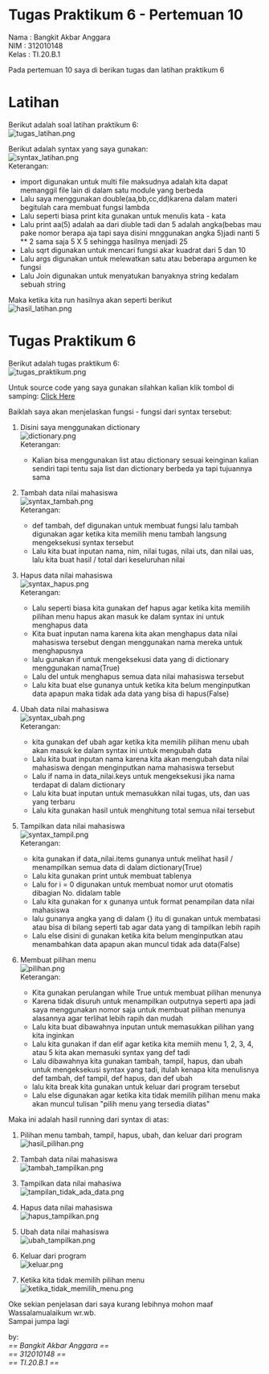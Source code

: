 # Tugas Praktikum 6 - Pertemuan 10

Nama : Bangkit Akbar Anggara<br>
NIM : 312010148<br>
Kelas : TI.20.B.1<br>

Pada pertemuan 10 saya di berikan tugas dan latihan praktikum 6

# Latihan
Berikut adalah soal latihan praktikum 6:<br>
![tugas_latihan.png](Pic/tugas_latihan.png)


Berikut adalah syntax yang saya gunakan:<br>
![syntax_latihan.png](Pic/syntax_latihan.png)<br>
Keterangan:
  - import digunakan untuk multi file maksudnya adalah kita dapat memanggil file lain di dalam satu module yang berbeda<br>
  - Lalu saya menggunakan double(aa,bb,cc,dd)karena dalam materi begitulah cara membuat fungsi lambda<br>
  - Lalu seperti biasa print kita gunakan untuk menulis kata - kata
  - Lalu print aa(5) adalah aa dari diuble tadi dan 5 adalah angka(bebas mau pake nomor berapa aja tapi saya disini mnggunakan angka 5)jadi nanti 5 ** 2 sama saja 5 X 5 sehingga hasilnya menjadi 25<br>
  - Lalu sqrt digunakan untuk mencari fungsi akar kuadrat dari 5 dan 10<br>
  - Lalu args digunakan untuk melewatkan satu atau beberapa argumen ke fungsi<br>
  - Lalu Join digunakan untuk menyatukan banyaknya string kedalam sebuah string<br>
  
Maka ketika kita run hasilnya akan seperti berikut<br>
![hasil_latihan.png](Pic/hasil_latihan.png)

# Tugas Praktikum 6

Berikut adalah tugas praktikum 6:<br>
![tugas_praktikum.png](Pic/tugas_praktikum.png)<br>

Untuk source code yang saya gunakan silahkan kalian klik tombol di samping:  [Click Here](praktikum_6.py)

Baiklah saya akan menjelaskan fungsi - fungsi dari syntax tersebut:<br>

1. Disini saya menggunakan dictionary<br>
  ![dictionary.png](Pic/dictionary.png)<br>
Keterangan:<br>
    - Kalian bisa menggunakan list atau dictionary sesuai keinginan kalian sendiri tapi tentu saja list dan dictionary berbeda ya tapi tujuannya sama<br>

2. Tambah data nilai mahasiswa<br>
  ![syntax_tambah.png](Pic/syntax_tambah.png)<br>
Keterangan:<br>
    - def tambah, def digunakan untuk membuat fungsi lalu tambah digunakan agar ketika kita memilih menu tambah langsung mengeksekusi syntax tersebut<br>
    - Lalu kita buat inputan nama, nim, nilai tugas, nilai uts, dan nilai uas, lalu kita buat hasil / total dari keseluruhan nilai<br>
  
3. Hapus data nilai mahasiswa<br>
  ![syntax_hapus.png](Pic/syntax_hapus.png)<br>
Keterangan:<br>
    - Lalu seperti biasa kita gunakan def hapus agar ketika kita memilih pilihan menu hapus akan masuk ke dalam syntax ini untuk menghapus data<br>
    - Kita buat inputan nama karena kita akan menghapus data nilai mahasiswa tersebut dengan menggunakan nama mereka untuk menghapusnya<br>
    - lalu gunakan if untuk mengeksekusi data yang di dictionary menggunakan nama(True)<br>
    - Lalu del untuk menghapus semua data nilai mahasiswa tersebut<br>
    - Lalu kita buat else gunanya untuk ketika kita belum menginputkan data apapun maka tidak ada data yang bisa di hapus(False)<br>

4. Ubah data nilai mahasiswa<br>
  ![syntax_ubah.png](Pic/syntax_ubah.png)<br>
Keterangan:<br>
    -  kita gunakan def ubah agar ketika kita memilih pilihan menu ubah akan masuk ke dalam syntax ini untuk mengubah data<br> 
    - Lalu kita buat inputan nama karena kita akan mengubah data nilai mahasiswa dengan menginputkan nama mahasiswa tersebut<br>
    - Lalu if nama in data_nilai.keys untuk mengeksekusi jika nama terdapat di dalam dictionary<br>
    - Lalu kita buat inputan untuk memasukkan nilai tugas, uts, dan uas yang terbaru<br>
    - Lalu kita gunakan hasil untuk menghitung total semua nilai tersebut<br>

5. Tampilkan data nilai mahasiswa<br>
  ![syntax_tampil.png](Pic/syntax_tampil.png)<br>
Keterangan:<br>
    - kita gunakan if data_nilai.items gunanya untuk melihat hasil / menampilkan semua data di dalam dictionary(True)<br>
    - Lalu kita gunakan print untuk membuat tablenya<br>
    - Lalu for i = 0 digunakan untuk membuat nomor urut otomatis dibagian No. didalam table<br>
    - Lalu kita gunakan for x gunanya untuk format penampilan data nilai mahasiswa<br>
    - lalu gunanya angka yang di dalam {} itu di gunakan untuk membatasi atau bisa di bilang seperti tab agar data yang di tampilkan lebih rapih<br>
    - Lalu else disini di gunakan ketika kita belum menginputkan atau menambahkan data apapun akan muncul tidak ada data(False)<br>

6. Membuat pilihan menu<br>
  ![pilihan.png](Pic/pilihan.png)<br>
Keterangan:<br>
    - Kita gunakan perulangan while True untuk membuat pilihan menunya<br>
    - Karena tidak disuruh untuk menampilkan outputnya seperti apa jadi saya menggunakan nomor saja untuk membuat pilihan menunya alasannya agar terlihat lebih rapih dan mudah<br>
    - Lalu kita buat dibawahnya inputan untuk memasukkan pilihan yang kita inginkan<br>
    - Lalu kita gunakan if dan elif agar ketika kita memiih menu 1, 2, 3, 4, atau 5 kita akan memasuki syntax yang def tadi<br>
    - Lalu dibawahnya kita gunakan tambah, tampil, hapus, dan ubah untuk mengeksekusi syntax yang tadi, itulah kenapa kita menulisnya def tambah, def tampil, def hapus, dan def ubah<br>
    - lalu kita break kita gunakan untuk keluar dari program tersebut<br>
    - Lalu else digunakan agar ketika kita tidak memilih pilihan menu maka akan muncul tulisan "pilih menu yang tersedia diatas"<br>

Maka ini adalah hasil running dari syntax di atas:

1. Pilihan menu tambah, tampil, hapus, ubah, dan keluar dari program<br>
  ![hasil_pilihan.png](Pic/hasil_pilihan.png)<br>


2. Tambah data nilai mahasiswa<br>
  ![tambah_tampilkan.png](Pic/tambah_tampilkan.png)<br>
  

3. Tampilkan data nilai mahasiwa<br>
  ![tampilan_tidak_ada_data.png](Pic/tampilan_tidak_ada_data.png)<br>
  

4. Hapus data nilai mahasiswa<br>
  ![hapus_tampilkan.png](Pic/hapus_tampilkan.png)<br>
  
5. Ubah data nilai mahasiswa<br>
  ![ubah_tampilkan.png](Pic/ubah_tampilkan.png)<br>
  

6. Keluar dari program<br>
  ![keluar.png](Pic/keluar.png)<br>


7. Ketika kita tidak memilih pilihan menu<br>
  ![ketika_tidak_memilih_menu.png](Pic/ketika_tidak_memilih_menu.png)<br>

Oke sekian penjelasan dari saya kurang lebihnya mohon maaf Wassalamualaikum wr.wb.<br>
Sampai jumpa lagi<br>

by:<br>
 _== Bangkit Akbar Anggara ==_<br>
 _== 312010148 ==_<br>
 _== TI.20.B.1 ==_<br>
